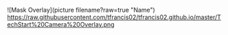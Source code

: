 ![Mask Overlay](picture filename?raw=true "Name")
https://raw.githubusercontent.com/tfrancis02/tfrancis02.github.io/master/TechStart%20Camera%20Overlay.png

